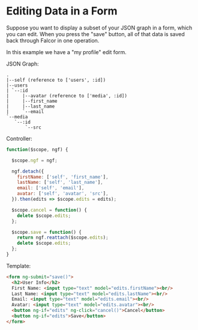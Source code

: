 # Editing Data in a Form

Suppose you want to display a subset of your JSON graph in a form, which you can edit. When you press the "save" button, all of that data is saved back through Falcor in one operation.

In this example we have a "my profile" edit form.

JSON Graph:

```
.
|--self (reference to ['users', :id])
|--users
| `--:id
|     |--avatar (reference to ['media', :id])
|     |--first_name
|     |--last_name
|     `--email
`--media
   `--:id
       `--src
```

Controller:

```js
function($scope, ngf) {

  $scope.ngf = ngf;

  ngf.detach({
    firstName: ['self', 'first_name'],
    lastName: ['self', 'last_name'],
    email: ['self', 'email'],
    avatar: ['self', 'avatar', 'src'],
  }).then(edits => $scope.edits = edits);

  $scope.cancel = function() {
    delete $scope.edits;
  };

  $scope.save = function() {
    return ngf.reattach($scope.edits);
    delete $scope.edits;
  };
}
```

Template:

```html
<form ng-submit="save()">
  <h2>User Info</h2>
  First Name: <input type="text" model="edits.firstName"><br/>
  Last Name: <input type="text" model="edits.lastName"><br/>
  Email: <input type="text" model="edits.email"><br/>
  Avatar: <input type="text" model="edits.avatar"><br/>
  <button ng-if="edits" ng-click="cancel()">Cancel</button>
  <button ng-if="edits">Save</button>
</form>
```
